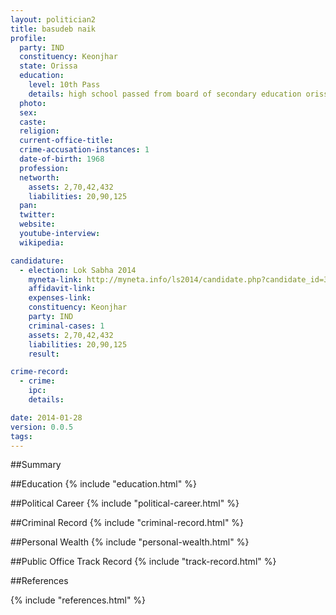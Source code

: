 ```yaml
---
layout: politician2
title: basudeb naik
profile: 
  party: IND
  constituency: Keonjhar
  state: Orissa
  education: 
    level: 10th Pass
    details: high school passed from board of secondary education orissa  high school certificate examination passed in 1983  govt. high school matkambeda
  photo: 
  sex: 
  caste: 
  religion: 
  current-office-title: 
  crime-accusation-instances: 1
  date-of-birth: 1968
  profession: 
  networth: 
    assets: 2,70,42,432
    liabilities: 20,90,125
  pan: 
  twitter: 
  website: 
  youtube-interview: 
  wikipedia: 

candidature: 
  - election: Lok Sabha 2014
    myneta-link: http://myneta.info/ls2014/candidate.php?candidate_id=3219
    affidavit-link: 
    expenses-link: 
    constituency: Keonjhar 
    party: IND
    criminal-cases: 1
    assets: 2,70,42,432
    liabilities: 20,90,125
    result:  

crime-record: 
  - crime: 
    ipc: 
    details:  

date: 2014-01-28
version: 0.0.5
tags: 
---
```

##Summary


##Education
{% include "education.html" %}


##Political Career
{% include "political-career.html" %}


##Criminal Record
{% include "criminal-record.html" %}


##Personal Wealth
{% include "personal-wealth.html" %}


##Public Office Track Record
{% include "track-record.html" %}


##References


{% include "references.html" %}